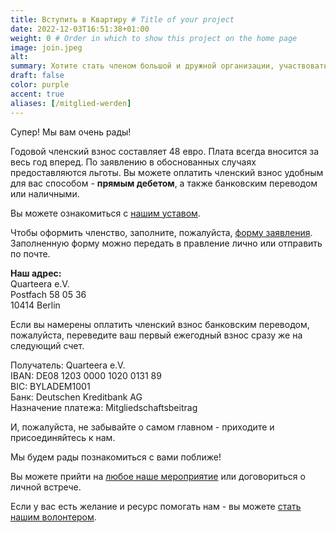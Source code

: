 ```yaml
---
title: Вступить в Квартиру # Title of your project
date: 2022-12-03T16:51:38+01:00
weight: 0 # Order in which to show this project on the home page
image: join.jpeg
alt:
summary: Хотите стать членом большой и дружной организации, участвовать в мероприятиях, знакомиться с новыми людьми?
draft: false
color: purple
accent: true
aliases: [/mitglied-werden]
---
```


Супер! Мы вам очень рады!

Годовой членский взнос составляет 48 евро. Плата всегда вносится за весь год вперед. По заявлению в обоснованных случаях предоставляются льготы. Вы можете оплатить членский взнос удобным для вас способом - __прямым дебетом__, а также банковским переводом или наличными.

Вы можете ознакомиться с [нашим уставом](https://quarteera.de/files/satzung.pdf).

Чтобы оформить членство, заполните, пожалуйста, [форму заявления](/Mitgliedschaftsantrag.pdf). Заполненную форму можно передать в правление лично или отправить по почте.

**Наш адрес:**\
Quarteera e.V.\
Postfach 58 05 36\
10414 Berlin

Если вы намерены оплатить членский взнос банковским переводом, пожалуйста, переведите ваш первый ежегодный взнос сразу же на следующий счет.

Получатель:         Quarteera e.V.\
IBAN:               DE08 1203 0000 1020 0131 89\
BIC:                BYLADEM1001\
Банк:               Deutschen Kreditbank AG\
Назначение платeжа: Mitgliedschaftsbeitrag 

И, пожалуйста, не забывайте о самом главном - приходите и присоединяйтесь к нам. 

Мы будем рады познакомиться с вами поближе!

Вы можете прийти на [любое наше мероприятие](/calendar/) или договориться о личной встрече. 

Если у вас есть желание и ресурс помогать нам - вы можете [стать нашим волонтером](/community/volunteer/).